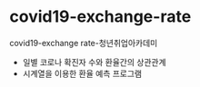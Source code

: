 # covid19-exchange-rate
covid19-exchange rate-청년취업아카데미

- 일별 코로나 확진자 수와 환율간의 상관관계
- 시계열을 이용한 환율 예측 프로그램
